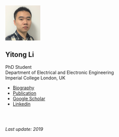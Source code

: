   
<!---[中文](https://yt-li.github.io/namecard_cn) | [English](https://yt-li.github.io)--->

<br />

![](https://raw.githubusercontent.com/yt-li/yt-li.github.io/master/LYT.png)
  
## Yitong Li
PhD Student   
Department of Electrical and Electronic Engineering  
Imperial College London, UK

- [Biography](https://yt-li.github.io/biography)
- [Publication](https://yt-li.github.io/publication)
- [Google Scholar](https://scholar.google.co.uk/citations?user=b3tutrQAAAAJ&hl=en)
- [Linkedin](https://www.linkedin.com/in/yitong-li/)

<br />
<br />

*Last update: 2019*
